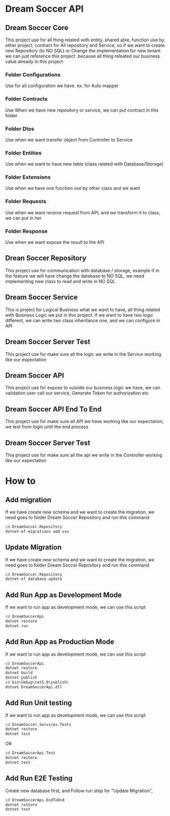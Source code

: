 # Dream Soccer API

## Dream Soccer Core
This project use for all thing related with entity, shared able, function use by other project, contract for All repository and Service, so if we want to create new Repository (to NO SQL) or Change the implementation for new tenant we can just reference this project. because all thing releated our business value already in this project
### Folder Configurations
Use for all configuration we have. ex. for Auto mapper
### Folder Contracts
Use When we have new repository or service, we can put contract in this folder

### Folder Dtos
Use when we want transfer object from Controller to Service
### Folder Entities
Use when we want to have new table (class related with Database/Storage)
### Folder Extensions
Use when we have one function use by other class and we want 

### Folder Requests
Use when we want receive request from API, and we transform it to class, we can put in her

### Folder Response
Use when we want expose the result to the API

## Drean Soccer Repository
This project use for communication with database / storage, example if in the feature we will have change the database to NO SQL, we need implementing new class to read and write in NO SQL

## Dream Soccer Service
This is project for Logical Business what we want to have, all thing related with Business Logic we put in this project. If we want to have two logic different, we can write two class inheritance one, and we can configure in API

## Dream Soccer Server Test
This project use for make sure all the logic we write in the Service working like our expectation

## Dream Soccer API
This project use for expose to outside our business logic we have, we can validation user call our service, Generate Token for authorization etc

## Dream Soccer API End To End
This project use for make sure all API we have working like our expectation, we test from login until the end process

## Dream Soccer Server Test
This project use for make sure all the api we write in the Controller working like our expectation


# How to 
## Add migration 
If we have create new schema and we want to create the migration, we need goes to folder Dream Soccer Repository and run this command 
```sh 
cd DreamSoccer.Repository
dotnet-ef migrations add xxx
```

## Update Migration
If we have create new schema and we want to create the migration, we need goes to folder Dream Soccer Repository and run this command 
```sh 
cd DreamSoccer.Repository
dotnet-ef database update
```

## Add Run App as Development Mode
If we want to run app as development mode, we can use this script

```sh 
cd DreamSoccerApi
dotnet restore
dotnet run
```

## Add Run App as Production Mode
If we want to run app as development mode, we can use this script

```sh 
cd DreamSoccerApi
dotnet restore
dotnet build
dotnet publish
cd bin\Debug\net5.0\publish\
dotnet DreamSoccerApi.dll
```

## Add Run Unit testing
If we want to run app as development mode, we can use this script

```sh 
cd DreamSoccer.Services.Tests
dotnet restore
dotnet test
```
OR
```sh 
cd DreamSoccerApi-Test
dotnet restore
dotnet test
```

## Add Run E2E Testing
Create new database first, and Follow run step for "Update Migration", 

```sh 
cd DreamSoccerApi.EndToEnd
dotnet restore
dotnet test
```
